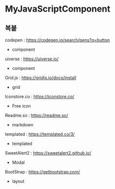 # MyJavaScriptComponent

## 복붙

codepen : https://codepen.io/search/pens?q=button
 - component

uiverse : https://uiverse.io/
 - component

Grid.js : https://gridjs.io/docs/install
 - grid

Iconstore.co : https://iconstore.co/
 - Free icon

Readme.so : https://readme.so/
 - markdown

templated : https://templated.co/3/
 - templated

SweetAlert2 : https://sweetalert2.github.io/
 - Modal

BootStrap : https://getbootstrap.com/
- layout
